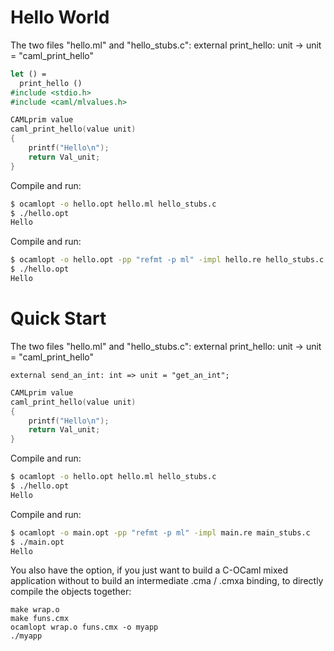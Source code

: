 # Hello World

The two files "hello.ml" and "hello_stubs.c":
external print_hello: unit -> unit = "caml_print_hello"

```ml
let () =
  print_hello ()
#include <stdio.h>
#include <caml/mlvalues.h>
```

```c
CAMLprim value
caml_print_hello(value unit)
{
    printf("Hello\n");
    return Val_unit;
}
```

Compile and run:

```sh
$ ocamlopt -o hello.opt hello.ml hello_stubs.c
$ ./hello.opt 
Hello
```
Compile and run:

```sh
$ ocamlopt -o hello.opt -pp "refmt -p ml" -impl hello.re hello_stubs.c
$ ./hello.opt 
Hello
```
# Quick Start

The two files "hello.ml" and "hello_stubs.c":
external print_hello: unit -> unit = "caml_print_hello"

```re
external send_an_int: int => unit = "get_an_int";
```

```c
CAMLprim value
caml_print_hello(value unit)
{
    printf("Hello\n");
    return Val_unit;
}
```

Compile and run:

```sh
$ ocamlopt -o hello.opt hello.ml hello_stubs.c
$ ./hello.opt 
Hello
```
Compile and run:

```sh
$ ocamlopt -o main.opt -pp "refmt -p ml" -impl main.re main_stubs.c
$ ./main.opt 
Hello
```


You also have the option, if you just want to build a C-OCaml mixed application without to build an intermediate .cma / .cmxa binding, to directly compile the objects together:
```
make wrap.o
make funs.cmx
ocamlopt wrap.o funs.cmx -o myapp
./myapp
```